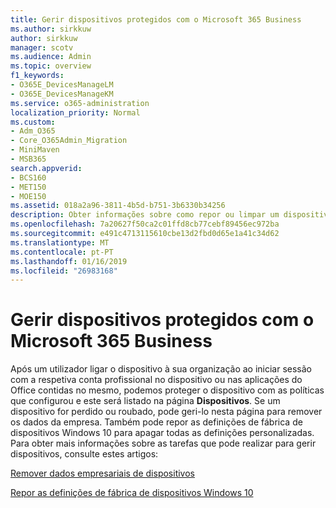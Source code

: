 ```yaml
---
title: Gerir dispositivos protegidos com o Microsoft 365 Business
ms.author: sirkkuw
author: sirkkuw
manager: scotv
ms.audience: Admin
ms.topic: overview
f1_keywords:
- O365E_DevicesManageLM
- O365E_DevicesManageKM
ms.service: o365-administration
localization_priority: Normal
ms.custom:
- Adm_O365
- Core_O365Admin_Migration
- MiniMaven
- MSB365
search.appverid:
- BCS160
- MET150
- MOE150
ms.assetid: 018a2a96-3811-4b5d-b751-3b6330b34256
description: Obter informações sobre como repor ou limpar um dispositivo que é gerido através de políticas de protecção.
ms.openlocfilehash: 7a20627f50ca2c01ffd8cb77cebf89456ec972ba
ms.sourcegitcommit: e491c4713115610cbe13d2fbd0d65e1a41c34d62
ms.translationtype: MT
ms.contentlocale: pt-PT
ms.lasthandoff: 01/16/2019
ms.locfileid: "26983168"
---
```

# <a name="manage-protected-devices-with-microsoft-365-business"></a>Gerir dispositivos protegidos com o Microsoft 365 Business

Após um utilizador ligar o dispositivo à sua organização ao iniciar sessão com a respetiva conta profissional no dispositivo ou nas aplicações do Office contidas no mesmo, podemos proteger o dispositivo com as políticas que configurou e este será listado na página **Dispositivos**. Se um dispositivo for perdido ou roubado, pode geri-lo nesta página para remover os dados da empresa. Também pode repor as definições de fábrica de dispositivos Windows 10 para apagar todas as definições personalizadas. Para obter mais informações sobre as tarefas que pode realizar para gerir dispositivos, consulte estes artigos: 
  
[Remover dados empresariais de dispositivos](remove-company-data.md)
  
[Repor as definições de fábrica de dispositivos Windows 10](reset-devices-to-factory-settings.md)
  

